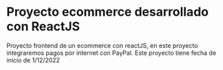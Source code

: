 # Proyecto ecommerce desarrollado con ReactJS

Proyecto frontend de un ecommerce con reactJS, en este proyecto integraremos pagos por internet con PayPal.
Este proyecto tiene fecha de inicio de 1/12/2022